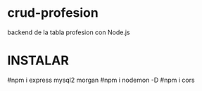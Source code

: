 # crud-profesion
backend de la tabla profesion con Node.js
# INSTALAR
#npm i express mysql2 morgan
#npm i nodemon -D
#npm i cors
